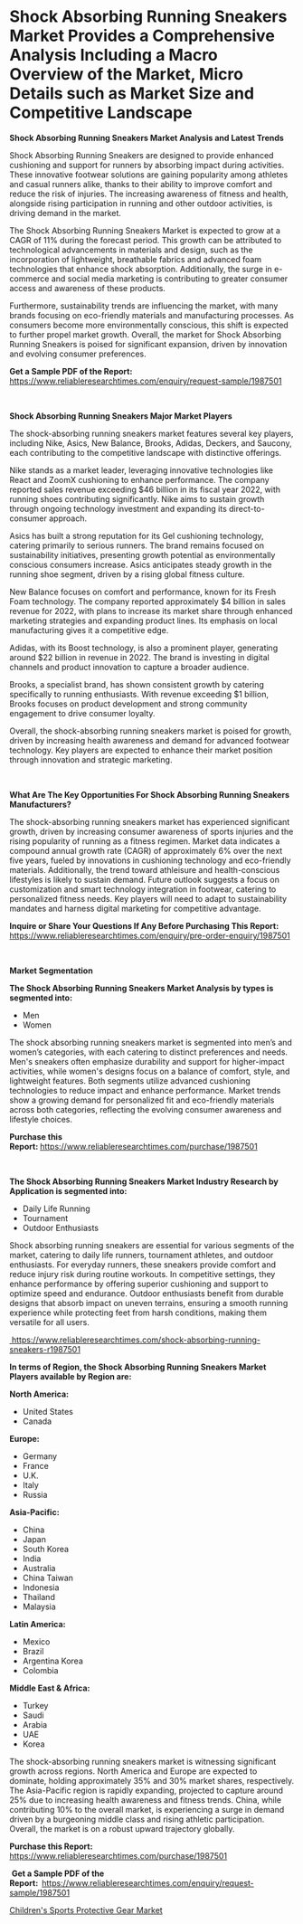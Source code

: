 <p><h1>Shock Absorbing Running Sneakers Market Provides a Comprehensive Analysis Including a Macro Overview of the Market, Micro Details such as Market Size and Competitive Landscape</h1></p><p><strong>Shock Absorbing Running Sneakers Market Analysis and Latest Trends</strong></p>
<p><p>Shock Absorbing Running Sneakers are designed to provide enhanced cushioning and support for runners by absorbing impact during activities. These innovative footwear solutions are gaining popularity among athletes and casual runners alike, thanks to their ability to improve comfort and reduce the risk of injuries. The increasing awareness of fitness and health, alongside rising participation in running and other outdoor activities, is driving demand in the market.</p><p>The Shock Absorbing Running Sneakers Market is expected to grow at a CAGR of 11% during the forecast period. This growth can be attributed to technological advancements in materials and design, such as the incorporation of lightweight, breathable fabrics and advanced foam technologies that enhance shock absorption. Additionally, the surge in e-commerce and social media marketing is contributing to greater consumer access and awareness of these products. </p><p>Furthermore, sustainability trends are influencing the market, with many brands focusing on eco-friendly materials and manufacturing processes. As consumers become more environmentally conscious, this shift is expected to further propel market growth. Overall, the market for Shock Absorbing Running Sneakers is poised for significant expansion, driven by innovation and evolving consumer preferences.</p></p>
<p><strong>Get a Sample PDF of the Report:&nbsp;</strong> <a href="https://www.reliableresearchtimes.com/enquiry/request-sample/1987501?utm_campaign=1940&utm_medium=2&utm_source=Github&utm_content=ia&utm_term=10022025&utm_id=shock-absorbing-running-sneakers">https://www.reliableresearchtimes.com/enquiry/request-sample/1987501</a></p>
<p>&nbsp;</p>
<p><strong>Shock Absorbing Running Sneakers Major Market Players</strong></p>
<p><p>The shock-absorbing running sneakers market features several key players, including Nike, Asics, New Balance, Brooks, Adidas, Deckers, and Saucony, each contributing to the competitive landscape with distinctive offerings.</p><p>Nike stands as a market leader, leveraging innovative technologies like React and ZoomX cushioning to enhance performance. The company reported sales revenue exceeding $46 billion in its fiscal year 2022, with running shoes contributing significantly. Nike aims to sustain growth through ongoing technology investment and expanding its direct-to-consumer approach.</p><p>Asics has built a strong reputation for its Gel cushioning technology, catering primarily to serious runners. The brand remains focused on sustainability initiatives, presenting growth potential as environmentally conscious consumers increase. Asics anticipates steady growth in the running shoe segment, driven by a rising global fitness culture.</p><p>New Balance focuses on comfort and performance, known for its Fresh Foam technology. The company reported approximately $4 billion in sales revenue for 2022, with plans to increase its market share through enhanced marketing strategies and expanding product lines. Its emphasis on local manufacturing gives it a competitive edge.</p><p>Adidas, with its Boost technology, is also a prominent player, generating around $22 billion in revenue in 2022. The brand is investing in digital channels and product innovation to capture a broader audience.</p><p>Brooks, a specialist brand, has shown consistent growth by catering specifically to running enthusiasts. With revenue exceeding $1 billion, Brooks focuses on product development and strong community engagement to drive consumer loyalty.</p><p>Overall, the shock-absorbing running sneakers market is poised for growth, driven by increasing health awareness and demand for advanced footwear technology. Key players are expected to enhance their market position through innovation and strategic marketing.</p></p>
<p>&nbsp;</p>
<p><strong>What Are The Key Opportunities For Shock Absorbing Running Sneakers Manufacturers?</strong></p>
<p><p>The shock-absorbing running sneakers market has experienced significant growth, driven by increasing consumer awareness of sports injuries and the rising popularity of running as a fitness regimen. Market data indicates a compound annual growth rate (CAGR) of approximately 6% over the next five years, fueled by innovations in cushioning technology and eco-friendly materials. Additionally, the trend toward athleisure and health-conscious lifestyles is likely to sustain demand. Future outlook suggests a focus on customization and smart technology integration in footwear, catering to personalized fitness needs. Key players will need to adapt to sustainability mandates and harness digital marketing for competitive advantage.</p></p>
<p><strong>Inquire or Share Your Questions If Any Before Purchasing This Report:</strong> <a href="https://www.reliableresearchtimes.com/enquiry/pre-order-enquiry/1987501?utm_campaign=1940&utm_medium=2&utm_source=Github&utm_content=ia&utm_term=10022025&utm_id=shock-absorbing-running-sneakers">https://www.reliableresearchtimes.com/enquiry/pre-order-enquiry/1987501</a></p>
<p>&nbsp;</p>
<p><strong>Market Segmentation</strong></p>
<p><strong>The Shock Absorbing Running Sneakers Market Analysis by types is segmented into:</strong></p>
<p><ul><li>Men</li><li>Women</li></ul></p>
<p><p>The shock absorbing running sneakers market is segmented into men’s and women’s categories, with each catering to distinct preferences and needs. Men's sneakers often emphasize durability and support for higher-impact activities, while women's designs focus on a balance of comfort, style, and lightweight features. Both segments utilize advanced cushioning technologies to reduce impact and enhance performance. Market trends show a growing demand for personalized fit and eco-friendly materials across both categories, reflecting the evolving consumer awareness and lifestyle choices.</p></p>
<p><strong>Purchase this Report:&nbsp;</strong><a href="https://www.reliableresearchtimes.com/purchase/1987501?utm_campaign=1940&utm_medium=2&utm_source=Github&utm_content=ia&utm_term=10022025&utm_id=shock-absorbing-running-sneakers">https://www.reliableresearchtimes.com/purchase/1987501</a></p>
<p>&nbsp;</p>
<p><strong>The Shock Absorbing Running Sneakers Market Industry Research by Application is segmented into:</strong></p>
<p><ul><li>Daily Life Running</li><li>Tournament</li><li>Outdoor Enthusiasts</li></ul></p>
<p><p>Shock absorbing running sneakers are essential for various segments of the market, catering to daily life runners, tournament athletes, and outdoor enthusiasts. For everyday runners, these sneakers provide comfort and reduce injury risk during routine workouts. In competitive settings, they enhance performance by offering superior cushioning and support to optimize speed and endurance. Outdoor enthusiasts benefit from durable designs that absorb impact on uneven terrains, ensuring a smooth running experience while protecting feet from harsh conditions, making them versatile for all users.</p></p>
<p><a href="https://www.reliableresearchtimes.com/shock-absorbing-running-sneakers-r1987501?utm_campaign=1940&utm_medium=2&utm_source=Github&utm_content=ia&utm_term=10022025&utm_id=shock-absorbing-running-sneakers">&nbsp;https://www.reliableresearchtimes.com/shock-absorbing-running-sneakers-r1987501</a></p>
<p><strong>In terms of Region, the Shock Absorbing Running Sneakers Market Players available by Region are:</strong></p>
<p>
    <p> <strong> North America: </strong>
        <ul>
            <li>United States</li>
            <li>Canada</li>
        </ul>
        </p> 
    <p> <strong> Europe: </strong>
        <ul>
            <li>Germany</li>
            <li>France</li>
            <li>U.K.</li>
            <li>Italy</li>
            <li>Russia</li>
        </ul>
        </p> 
    <p> <strong> Asia-Pacific: </strong>
        <ul>
            <li>China</li>
            <li>Japan</li>
            <li>South Korea</li>
            <li>India</li>
            <li>Australia</li>
            <li>China Taiwan</li>
            <li>Indonesia</li>
            <li>Thailand</li>
            <li>Malaysia</li>
        </ul>
        </p> 
    <p> <strong> Latin America: </strong>
        <ul>
            <li>Mexico</li>
            <li>Brazil</li>
            <li>Argentina Korea</li>
            <li>Colombia</li>
        </ul>
        </p> 
    <p> <strong> Middle East & Africa: </strong>
        <ul>
            <li>Turkey</li>
            <li>Saudi</li>
            <li>Arabia</li>
            <li>UAE</li>
            <li>Korea</li>
        </ul>
    </p>
    </p>
<p><p>The shock-absorbing running sneakers market is witnessing significant growth across regions. North America and Europe are expected to dominate, holding approximately 35% and 30% market shares, respectively. The Asia-Pacific region is rapidly expanding, projected to capture around 25% due to increasing health awareness and fitness trends. China, while contributing 10% to the overall market, is experiencing a surge in demand driven by a burgeoning middle class and rising athletic participation. Overall, the market is on a robust upward trajectory globally.</p></p>
<p><strong>Purchase this Report: </strong><a href="https://www.reliableresearchtimes.com/purchase/1987501?utm_campaign=1940&utm_medium=2&utm_source=Github&utm_content=ia&utm_term=10022025&utm_id=shock-absorbing-running-sneakers">https://www.reliableresearchtimes.com/purchase/1987501</a></p>
<p>&nbsp;<strong>Get a Sample PDF of the Report:&nbsp;&nbsp;</strong><a href="https://www.reliableresearchtimes.com/enquiry/request-sample/1987501?utm_campaign=1940&utm_medium=2&utm_source=Github&utm_content=ia&utm_term=10022025&utm_id=shock-absorbing-running-sneakers">https://www.reliableresearchtimes.com/enquiry/request-sample/1987501</a></p>
<p><strong></strong></p>
<p><p><a href="https://github.com/hgf64gh/Market-Research-Report-List-1/blob/main/childrens-sports-protective-gear-market.md?utm_campaign=1940&utm_medium=2&utm_source=Github&utm_content=ia&utm_term=10022025&utm_id=shock-absorbing-running-sneakers">Children's Sports Protective Gear Market</a></p></p>